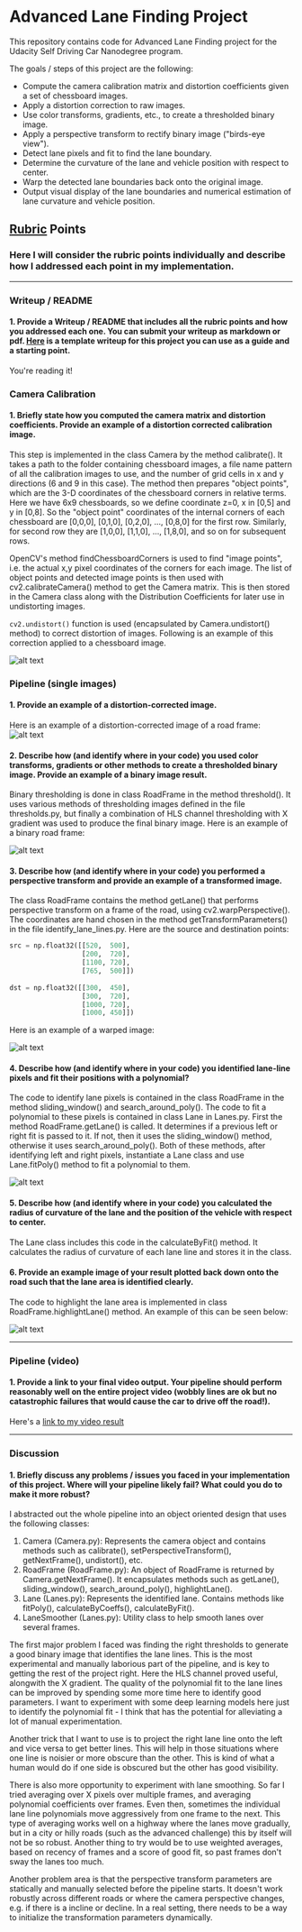 # Advanced Lane Finding Project

This repository contains code for Advanced Lane Finding project for the Udacity Self Driving Car Nanodegree program.

The goals / steps of this project are the following:

* Compute the camera calibration matrix and distortion coefficients given a set of chessboard images.
* Apply a distortion correction to raw images.
* Use color transforms, gradients, etc., to create a thresholded binary image.
* Apply a perspective transform to rectify binary image ("birds-eye view").
* Detect lane pixels and fit to find the lane boundary.
* Determine the curvature of the lane and vehicle position with respect to center.
* Warp the detected lane boundaries back onto the original image.
* Output visual display of the lane boundaries and numerical estimation of lane curvature and vehicle position.

[//]: # (Image References)

[image1]: ./undistorted.png "Undistorted"
[image2]: ./road_undistorted.jpg "Road Transformed"
[image3]: ./thresholded.png "Binary Example"
[image4]: ./warped_example.png "Warp Example"
[image5]: ./lanes_sliding_window_1.png "Lanes"
[image6]: ./examples/example_output.jpg "Output"
[video1]: ./project_video.mp4 "Video"

## [Rubric](https://review.udacity.com/#!/rubrics/571/view) Points

### Here I will consider the rubric points individually and describe how I addressed each point in my implementation.  

---

### Writeup / README

#### 1. Provide a Writeup / README that includes all the rubric points and how you addressed each one.  You can submit your writeup as markdown or pdf.  [Here](https://github.com/udacity/CarND-Advanced-Lane-Lines/blob/master/writeup_template.md) is a template writeup for this project you can use as a guide and a starting point.  

You're reading it!

### Camera Calibration

#### 1. Briefly state how you computed the camera matrix and distortion coefficients. Provide an example of a distortion corrected calibration image.

This step is implemented in the class Camera by the method calibrate(). It takes a path to the folder containing chessboard images, a file name pattern of all the calibration images to use, and the number of grid cells in x and y directions (6 and 9 in this case). The method then prepares "object points", which are the 3-D coordinates of the chessboard corners in relative terms. Here we have 6x9 chessboards, so we define coordinate z=0, x in [0,5] and y in [0,8]. So the "object point" coordinates of the internal corners of each chessboard are [0,0,0], [0,1,0], [0,2,0], ..., [0,8,0] for the first row. Similarly, for second row they are [1,0,0], [1,1,0], ..., [1,8,0], and so on for subsequent rows.

OpenCV's method findChessboardCorners is used to find "image points", i.e. the actual x,y pixel coordinates of the corners for each image. The list of object points and detected image points is then used with cv2.calibrateCamera() method to get the Camera matrix. This is then stored in the Camera class along with the Distribution Coefficients for later use in undistorting images.

`cv2.undistort()` function is used (encapsulated by Camera.undistort() method) to correct distortion of images. Following is an example of this correction applied to a chessboard image.

![alt text][image1]

### Pipeline (single images)

#### 1. Provide an example of a distortion-corrected image.

Here is an example of a distortion-corrected image of a road frame:
![alt text][image2]

#### 2. Describe how (and identify where in your code) you used color transforms, gradients or other methods to create a thresholded binary image.  Provide an example of a binary image result.

Binary thresholding is done in class RoadFrame in the method threshold(). It uses various methods of thresholding images defined in the file thresholds.py, but finally a combination of HLS channel thresholding with X gradient was used to produce the final binary image. Here is an example of a binary road frame:

![alt text][image3]

#### 3. Describe how (and identify where in your code) you performed a perspective transform and provide an example of a transformed image.

The class RoadFrame contains the method getLane() that performs perspective transform on a frame of the road, using cv2.warpPerspective(). The coordinates are hand chosen in the method getTransformParameters() in the file identify_lane_lines.py. Here are the source and destination points:

```python
src = np.float32([[520,  500],
                  [200,  720],
                  [1100, 720],
                  [765,  500]])
                  
dst = np.float32([[300,  450],
                  [300,  720],
                  [1000, 720],
                  [1000, 450]]) 
```

Here is an example of a warped image:

![alt text][image4]

#### 4. Describe how (and identify where in your code) you identified lane-line pixels and fit their positions with a polynomial?

The code to identify lane pixels is contained in the class RoadFrame in the method sliding_window() and search_around_poly(). The code to fit a polynomial to these pixels is contained in class Lane in Lanes.py. First the method RoadFrame.getLane() is called. It determines if a previous left or right fit is passed to it. If not, then it uses the sliding_window() method, otherwise it uses search_around_poly(). Both of these methods, after identifying left and right pixels, instantiate a Lane class and use Lane.fitPoly() method to fit a polynomial to them.

![alt text][image5]

#### 5. Describe how (and identify where in your code) you calculated the radius of curvature of the lane and the position of the vehicle with respect to center.

The Lane class includes this code in the calculateByFit() method. It calculates the radius of curvature of each lane line and stores it in the class.

#### 6. Provide an example image of your result plotted back down onto the road such that the lane area is identified clearly.

The code to highlight the lane area is implemented in class RoadFrame.highlightLane() method.  An example of this can be seen below:

![alt text][image6]

---

### Pipeline (video)

#### 1. Provide a link to your final video output.  Your pipeline should perform reasonably well on the entire project video (wobbly lines are ok but no catastrophic failures that would cause the car to drive off the road!).

Here's a [link to my video result](./project_video.mp4)

---

### Discussion

#### 1. Briefly discuss any problems / issues you faced in your implementation of this project.  Where will your pipeline likely fail?  What could you do to make it more robust?

I abstracted out the whole pipeline into an object oriented design that uses the following classes:

1. Camera (Camera.py): Represents the camera object and contains methods such as calibrate(), setPerspectiveTransform(), getNextFrame(), undistort(), etc.
2. RoadFrame (RoadFrame.py): An object of RoadFrame is returned by Camera.getNextFrame(). It encapsulates methods such as getLane(), sliding_window(), search_around_poly(), highlightLane().
3. Lane (Lanes.py): Represents the identified lane. Contains methods like fitPoly(), calculateByCoeffs(), calculateByFit().
4. LaneSmoother (Lanes.py): Utility class to help smooth lanes over several frames.

The first major problem I faced was finding the right thresholds to generate a good binary image that identifies the lane lines. This is the most experimental and manually laborious part of the pipeline, and is key to getting the rest of the project right. Here the HLS channel proved useful, alongwith the X gradient. The quality of the polynomial fit to the lane lines can be improved by spending some more time here to identify good parameters. I want to experiment with some deep learning models here just to identify the polynomial fit - I think that has the potential for alleviating a lot of manual experimentation. 

Another trick that I want to use is to project the right lane line onto the left and vice versa to get better lines. This will help in those situations where one line is noisier or more obscure than the other. This is kind of what a human would do if one side is obscured but the other has good visibility.

There is also more opportunity to experiment with lane smoothing. So far I tried averaging over X pixels over multiple frames, and averaging polynomial coefficients over frames. Even then, sometimes the individual lane line polynomials move aggressively from one frame to the next. This type of averaging works well on a highway where the lanes move gradually, but in a city or hilly roads (such as the advanced challenge) this by itself will not be so robust. Another thing to try would be to use weighted averages, based on recency of frames and a score of good fit, so past frames don't sway the lanes too much.

Another problem area is that the perspective transform parameters are statically and manually selected before the pipeline starts. It doesn't work robustly across different roads or where the camera perspective changes, e.g. if there is a incline or decline. In a real setting, there needs to be a way to initialize the transformation parameters dynamically.

